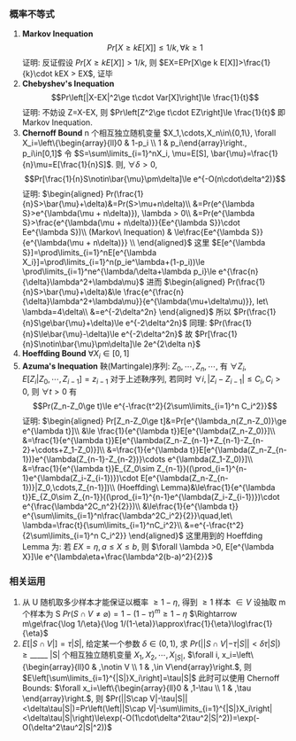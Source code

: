 ### 概率不等式

1. **Markov Inequation**
    $$Pr[X\ge k E[X]]\le 1/k, \forall k \ge 1$$
    证明: 反证假设 $Pr[X\ge k E[X]] > 1/k$, 则 $EX=EPr[X\ge k E[X]]>\frac{1}{k}\cdot kEX > EX$, 证毕
2. **Chebyshev's Inequation**
    $$Pr\left[|X-EX|^2\ge t\cdot Var[X]\right]\le \frac{1}{t}$$
    证明: 不妨设 Z=X-EX, 则 $Pr\left[Z^2\ge t\cdot EZ\right]\le \frac{1}{t}$ 即 Markov Inequation.
3. **Chernoff Bound**
    n 个相互独立随机变量 $X_1,\cdots,X_n\in\{0,1\}, \forall X_i=\left\{\begin{array}{ll}0 & 1-p_i \\ 1 & p_i\end{array}\right., p_i\in[0,1]$
    令 $S=\sum\limits_{i=1}^nX_i, \mu=E[S], \bar{\mu}=\frac{1}{n}\mu=E[\frac{1}{n}S]$. 则, $\forall \delta>0$, $$Pr[\frac{1}{n}S\notin\bar{\mu}\pm\delta]\le e^{-O(n\cdot\delta^2)}$$
    证明: 
    $\begin{aligned}
    Pr(\frac{1}{n}S>\bar{\mu}+\delta)&=Pr(S>\mu+n\delta)\\
    &=Pr(e^{\lambda S}>e^{\lambda(\mu + n\delta)}), \lambda > 0\\
    &=Pr(e^{\lambda S}>\frac{e^{\lambda(\mu + n\delta)}}{Ee^{\lambda S}}\cdot Ee^{\lambda S})\\
    (Markov\ Inequation) & \le\frac{Ee^{\lambda S}}{e^{\lambda(\mu + n\delta)}} \\
    \end{aligned}$
    这里 $E[e^{\lambda S}]=\prod\limits_{i=1}^nE[e^{\lambda X_i}]=\prod\limits_{i=1}^n(p_ie^\lambda+(1-p_i))\le \prod\limits_{i=1}^ne^{\lambda/\delta+\lambda p_i}\le e^{\frac{n}{\delta}\lambda^2+\lambda\mu}$
    进而
    $\begin{aligned}
    Pr(\frac{1}{n}S>\bar{\mu}+\delta)&\le \frac{e^{\frac{n}{\delta}\lambda^2+\lambda\mu}}{e^{\lambda(\mu+\delta\mu)}}, let\ \lambda=4\delta\\
    &=e^{-2\delta^2n}
    \end{aligned}$
    所以 $Pr(\frac{1}{n}S\ge\bar{\mu}+\delta)\le e^{-2\delta^2n}$
    同理: $Pr(\frac{1}{n}S\le\bar{\mu}-\delta)\le e^{-2\delta^2n}$
    故 $Pr[\frac{1}{n}S\notin\bar{\mu}\pm\delta]\le 2e^{2\delta n}$
4. **Hoeffding Bound**
    $\forall X_i\in[0,1]$
5. **Azuma's Inequation**
    鞅(Martingale)序列: $Z_0,\cdots,Z_n,\cdots$, 有 $\forall Z_i, E[Z_i|Z_0,\cdots,Z_{i-1}]=z_{i-1}$
    对于上述鞅序列, 若同时 $\forall i,|Z_i-Z_{i-1}|\le C_i, C_i>0$, 则 $\forall t >0$ 有
    $$Pr(Z_n-Z_0\ge t)\le e^{-\frac{t^2}{2\sum\limits_{i=1}^n C_i^2}}$$
    证明:
    $\begin{aligned}
    Pr[Z_n-Z_0\ge t]&=Pr[e^{\lambda_n(Z_n-Z_0)}\ge e^{\lambda t}]\\
    &\le \frac{1}{e^{\lambda t}}E[e^{\lambda(Z_n-Z_0)}]\\
    &=\frac{1}{e^{\lambda t}}E[e^{\lambda(Z_n-Z_{n-1}+Z_{n-1}-Z_{n-2}+\cdots+Z_1-Z_0)}]\\
    &=\frac{1}{e^{\lambda t}}E[e^{\lambda(Z_n-Z_{n-1})}e^{\lambda(Z_{n-1}-Z_{n-2})}\cdots e^{\lambda(Z_1-Z_0)}]\\
    &=\frac{1}{e^{\lambda t}}E_{Z_0\sim Z_{n-1}}((\prod_{i=1}^{n-1}e^{\lambda(Z_i-Z_{i-1})})\cdot E[e^{\lambda(Z_n-Z_{n-1})}|Z_0,\cdots,Z_{n-1}])\\
    (Hoeffding\ Lemma)&\le\frac{1}{e^{\lambda t}}E_{Z_0\sim Z_{n-1}}((\prod_{i=1}^{n-1}e^{\lambda(Z_i-Z_{i-1})})\cdot e^{\frac{\lambda^2C_n^2}{2}})\\
    &\le\frac{1}{e^{\lambda t}} e^{\sum\limits_{i=1}^n\frac{\lambda^2C_i^2}{2}}\quad,let\ \lambda=\frac{t}{\sum\limits_{i=1}^nC_i^2}\\
    &=e^{-\frac{t^2}{2\sum\limits_{i=1}^n C_i^2}}
    \end{aligned}$
    这里用到的 Hoeffding Lemma 为: 若 $EX=\eta, a\le X\le b$, 则 $\forall \lambda >0, E[e^{\lambda X}]\le e^{\lambda\eta+\frac{\lambda^2(b-a)^2}{2}}$

### 相关运用

1. 从 U 随机取多少样本才能保证以概率 $\ge 1-\eta$, 得到 $\ge 1$ 样本 $\in V$
    设抽取 m 个样本为 S
    $Pr(S\cap V\not= \varnothing)=1-(1-\tau)^m\ge1-\eta$
    $\Rightarrow m\ge\frac{\log 1/\eta}{\log 1/(1-\eta)}\approx\frac{1}{\eta}\log\frac{1}{\eta}$
2. $E[|S\cap V|]=\tau|S|$, 给定某一个参数 $\delta \in (0,1)$, 求 $Pr(||S\cap V|-\tau|S||<\delta\tau|S|)\ge\_\_\_\_\_$
    |S| 个相互独立随机变量 $X_1,X_2,\cdots,X_{|S|}$, $\forall i, x_i=\left\{\begin{array}{ll}0 & ,\notin V \\ 1 & ,\in V\end{array}\right.$, 则 $E\left[\sum\limits_{i=1}^{|S|}X_i\right]=\tau|S|$
    此时可以使用 Chernoff Bounds: $\forall x_i=\left\{\begin{array}{ll}0 & ,1-\tau \\ 1 & ,\tau \end{array}\right.$, 
    则 $Pr(||S\cap V|-\tau|S||<\delta\tau|S|)=Pr\left(\left||S\cap V|-\sum\limits_{i=1}^{|S|}X_i\right|<\delta\tau|S|\right)\le\exp(-O(1\cdot\delta^2\tau^2|S|^2))=\exp(-O(\delta^2\tau^2|S|^2))$
